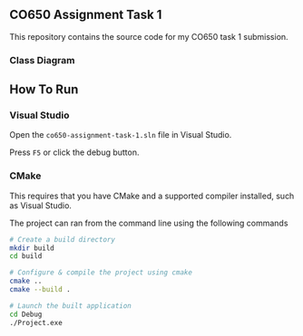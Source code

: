 ## CO650 Assignment Task 1

This repository contains the source code for my CO650 task 1 submission.

### Class Diagram

## How To Run

### Visual Studio

Open the `co650-assignment-task-1.sln` file in Visual Studio.

Press `F5` or click the debug button.

### CMake

This requires that you have CMake and a supported compiler installed, such as Visual Studio.

The project can ran from the command line using the following commands

```sh
# Create a build directory
mkdir build
cd build

# Configure & compile the project using cmake
cmake ..
cmake --build .

# Launch the built application
cd Debug
./Project.exe
```
